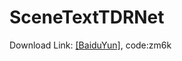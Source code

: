 # SceneTextTDRNet

Download Link: [[BaiduYun]](https://pan.baidu.com/s/106v8aVGPestTFbW7ZQKVkw), code:zm6k
